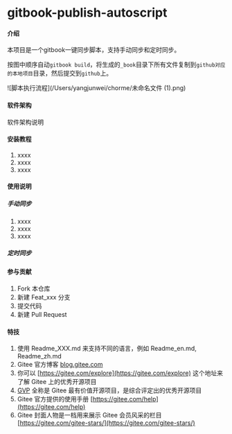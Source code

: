# gitbook-publish-autoscript

#### 介绍

本项目是一个gitbook一键同步脚本，支持手动同步和定时同步。

按图中顺序自动`gitbook build`，将生成的`_book`目录下所有文件复制到`github对应的本地项目`目录，然后提交到`github`上。

![脚本执行流程](/Users/yangjunwei/chorme/未命名文件 (1).png)



#### 软件架构



软件架构说明




#### 安装教程

1.  xxxx
2.  xxxx
3.  xxxx

#### 使用说明

##### 手动同步

1.  xxxx
2.  xxxx
3.  xxxx

##### 定时同步



#### 参与贡献

1.  Fork 本仓库
2.  新建 Feat_xxx 分支
3.  提交代码
4.  新建 Pull Request


#### 特技

1.  使用 Readme\_XXX.md 来支持不同的语言，例如 Readme\_en.md, Readme\_zh.md
2.  Gitee 官方博客 [blog.gitee.com](https://blog.gitee.com)
3.  你可以 [https://gitee.com/explore](https://gitee.com/explore) 这个地址来了解 Gitee 上的优秀开源项目
4.  [GVP](https://gitee.com/gvp) 全称是 Gitee 最有价值开源项目，是综合评定出的优秀开源项目
5.  Gitee 官方提供的使用手册 [https://gitee.com/help](https://gitee.com/help)
6.  Gitee 封面人物是一档用来展示 Gitee 会员风采的栏目 [https://gitee.com/gitee-stars/](https://gitee.com/gitee-stars/)
